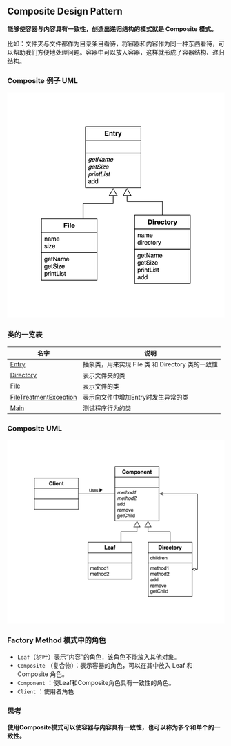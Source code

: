 ## Composite Design Pattern

**能够使容器与内容具有一致性，创造出递归结构的模式就是 Composite 模式。**

比如：文件夹与文件都作为目录条目看待，将容器和内容作为同一种东西看待，可以帮助我们方便地处理问题。容器中可以放入容器，这样就形成了容器结构、递归结构。


### Composite 例子 UML

![composite-example](./resource/composite-example.png)

### 类的一览表

| 名字                                                    | 说明                            |
| ------------------------------------------------------- | ------------------------------- |
| [Entry](./Entry.java)                                   | 抽象类，用来实现 File 类 和 Directory 类的一致性   |
| [Directory](./Directory.java)                           | 表示文件夹的类 |
| [File](./File.java)                                     | 表示文件的类         |
| [FileTreatmentException](./FileTreatmentException.java) | 表示向文件中增加Entry时发生异常的类 |
| [Main](./Main.java)                                     | 测试程序行为的类                |



### Composite UML

![composite](./resource/composite.png)

### Factory Method 模式中的角色

- `Leaf`（树叶）表示“内容”的角色，该角色不能放入其他对象。
- `Composite` （复合物）：表示容器的角色，可以在其中放入 Leaf 和 Composite 角色。
- `Component` ：使Leaf和Composite角色具有一致性的角色。
- `Client` ：使用者角色

### 思考

**使用Composite模式可以使容器与内容具有一致性，也可以称为多个和单个的一致性。**